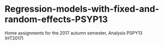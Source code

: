 # Regression-models-with-fixed-and-random-effects-PSYP13
Home assignments for the 2017 autumn semester, Analysis PSPY13 (HT2017) 
